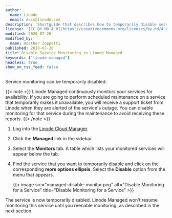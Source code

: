 ```yaml
---
author:
  name: Linode
  email: docs@linode.com
description: 'Shortguide that describes how to temporarily disable service monitoring in Linode Managed.'
license: '[CC BY-ND 4.0](https://creativecommons.org/licenses/by-nd/4.0)'
modified: 2020-07-20
modified_by:
  name: Heather Zoppetti
published: 2020-07-20
title: Disable Service Monitoring in Linode Managed
keywords: ["linode managed"]
headless: true
show_on_rss_feed: false
---
```


Service monitoring can be temporarily disabled:

{{< note >}}
Linode Managed continuously monitors your services for availability. If you are going to perform scheduled maintenance on a service that temporarily makes it unavailable, you will receive a support ticket from Linode when they are alerted of the service's outage. You can disable monitoring for that service during the maintenance to avoid receiving these reports.
{{< /note >}}

1.  Log into the [Linode Cloud Manager](https://cloud.linode.com).

1.  Click the **Managed** link in the sidebar.

1.  Select the **Monitors** tab. A table which lists your monitored services will appear below the tab.

1.  Find the service that you want to temporarily disable and click on the corresponding **more options ellipsis**. Select the **Disable** option from the menu that appears.

    {{< image src="managed-disable-monitor.png" alt="Disable Monitoring for a Service" title="Disable Monitoring for a Service" >}}

The service is now temporarily disabled. Linode Managed won't resume monitoring this service until you reenable monitoring, as described in the next section.
